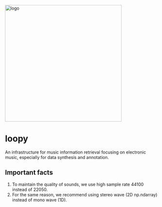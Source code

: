 <img src="https://github.com/Gariscat/EMInf/blob/main/logo.png" alt="logo" width="384"/>

# loopy
An infrastructure for music information retrieval focusing on electronic music, especially for data synthesis and annotation.

## Important facts

1. To maintain the quality of sounds, we use high sample rate 44100 instead of 22050.
2. For the same reason, we recommend using stereo wave (2D np.ndarray) instead of mono wave (1D).
